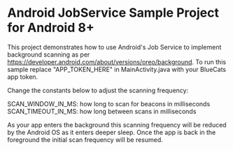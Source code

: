 # Android JobService Sample Project for Android 8+

This project demonstrates how to use Android's Job Service to implement background scanning as per https://developer.android.com/about/versions/oreo/background. To run this sample replace "APP_TOKEN_HERE" in MainActivity.java with your BlueCats app token. 

Change the constants below to adjust the scanning frequency:

SCAN_WINDOW_IN_MS: how long to scan for beacons in milliseconds 
SCAN_TIMEOUT_IN_MS: how long between scans in milliseconds

As your app enters the background this scanning frequency will be reduced by the Android OS as it enters deeper sleep. Once the app is back in the foreground the initial scan frequency will be resumed.
